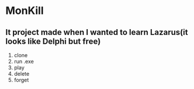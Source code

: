 # MonKill
## It project made when I wanted to learn Lazarus(it looks like Delphi but free)

1. clone
1. run .exe
1. play
1. delete
1. forget
